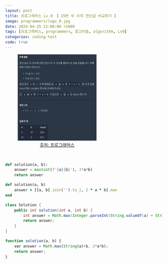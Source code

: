 ```yaml
---
layout: post
title: 프로그래머스 Lv.0 【 15번 두 수의 연산값 비교하기 】
image: programmers/logo_0.jpg
date: 2024-04-25 12:00:00 +1000
tags: [프로그래머스, programmers, 알고리즘, algorithm, Lv0]
categories: coding-test
code: true
---
```

<figure style="width: 50%; text-align: center;">
    <img src="/assets/programmers/programmers015.jpg">
    <figcaption><a href="https://school.programmers.co.kr/learn/courses/30/lessons/181938">출처: 프로그래머스</a></figcaption>
</figure>

<br>

```python
def solution(a, b):
    answer = max(int(f'{a}{b}'), 2*a*b)
    return answer
```

```ruby
def solution(a, b)
    answer = [[a, b].join('').to_i, 2 * a * b].max
end
```

```java
class Solution {
    public int solution(int a, int b) {
        int answer = Math.max(Integer.parseInt(String.valueOf(a) + String.valueOf(b)), 2*a*b);
        return answer;
    }
}
```

```javascript
function solution(a, b) {
    var answer = Math.max(String(a)+b, 2*a*b);
    return answer;
}
```